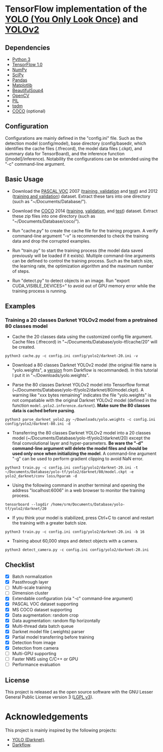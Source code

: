 # TensorFlow implementation of the [YOLO (You Only Look Once)](https://arxiv.org/pdf/1506.02640.pdf) and [YOLOv2](https://arxiv.org/pdf/1612.08242.pdf)

## Dependencies

* [Python 3](https://www.python.org/)
* [TensorFlow 1.0](https://www.tensorflow.org/)
* [NumPy](www.numpy.org/)
* [SciPy](https://www.scipy.org/)
* [Pandas](pandas.pydata.org/)
* [Matplotlib](https://matplotlib.org/)
* [BeautifulSoup4](https://www.crummy.com/software/BeautifulSoup/)
* [OpenCV](https://github.com/opencv/opencv)
* [PIL](http://www.pythonware.com/products/pil/)
* [tqdm](https://github.com/tqdm/tqdm)
* [COCO](https://github.com/pdollar/coco) (optional)

## Configuration

Configurations are mainly defined in the "config.ini" file. Such as the detection model (config/model), base directory (config/basedir, which identifies the cache files (.tfrecord), the model data files (.ckpt), and summary data for TensorBoard), and the inference function ([model]/inference). Notability the configurations can be extended using the "-c" command-line argument.

## Basic Usage

- Download the [PASCAL VOC](http://host.robots.ox.ac.uk/pascal/VOC/) 2007 ([training, validation](http://host.robots.ox.ac.uk/pascal/VOC/voc2007/VOCtrainval_06-Nov-2007.tar) and [test](http://host.robots.ox.ac.uk/pascal/VOC/voc2007/VOCtest_06-Nov-2007.tar)) and 2012 ([training and validation](http://host.robots.ox.ac.uk/pascal/VOC/voc2012/VOCtrainval_11-May-2012.tar)) dataset. Extract these tars into one directory (such as "~/Documents/Database/").

- Download the [COCO](http://mscoco.org/) 2014 ([training](http://msvocds.blob.core.windows.net/coco2014/train2014.zip), [validation](http://msvocds.blob.core.windows.net/coco2014/val2014.zip), and [test](http://msvocds.blob.core.windows.net/coco2014/test2014.zip)) dataset. Extract these zip files into one directory (such as "~/Documents/Database/coco/").

- Run "cache.py" to create the cache file for the training program. A verify command-line argument "-v" is recommended to check the training data and drop the corrupted examples.

- Run "train.py" to start the training process (the model data saved previously will be loaded if it exists). Multiple command-line arguments can be defined to control the training process. Such as the batch size, the learning rate, the optimization algorithm and the maximum number of steps.

- Run "detect.py" to detect objects in an image. Run "export CUDA_VISIBLE_DEVICES=" to avoid out of GPU memory error while the training process is running.

## Examples

### Training a 20 classes Darknet YOLOv2 model from a pretrained 80 classes model

- Cache the 20 classes data using the customized config file argument. Cache files (.tfrecord) in "~/Documents/Database/yolo-tf/cache/20" will be created.

```
python3 cache.py -c config.ini config/yolo2/darknet-20.ini -v
```

- Download a 80 classes Darknet YOLOv2 model (the original file name is "yolo.weights", a [version](https://drive.google.com/drive/folders/0B1tW_VtY7onidEwyQ2FtQVplWEU) from Darkflow is recommanded). In this tutorial I put it in "~/Downloads/yolo.weights".

- Parse the 80 classes Darknet YOLOv2 model into Tensorflow format (~/Documents/Database/yolo-tf/yolo2/darknet/80/model.ckpt). A warning like "xxx bytes remaining" indicates the file "yolo.weights" is not compatiable with the original Darknet YOLOv2 model (defined in the function `model.yolo2.inference.darknet`). **Make sure the 80 classes data is cached before parsing**.

```
python3 parse_darknet_yolo2.py ~/Downloads/yolo.weights -c config.ini config/yolo2/darknet-80.ini -d
```

- Transferring the 80 classes Darknet YOLOv2 model into a 20 classes model (~/Documents/Database/yolo-tf/yolo2/darknet/20) except the final convolutional layer and hyper-parameters. **Be ware the "-d" command-line argument will delete the model files and should be used only once when initializing the model**. A command-line argument "-g" can be used to perform gradient clipping to avoid NaN error.

```
python3 train.py -c config.ini config/yolo2/darknet-20.ini -t ~/Documents/Database/yolo-tf/yolo2/darknet/80/model.ckpt -e yolo2_darknet/conv loss/hparam -d
```

- Using the following command in another terminal and opening the address "localhost:6006" in a web browser to monitor the training process.

```
tensorboard --logdir /home/srm/Documents/Database/yolo-tf/yolo2/darknet/20
```

- If you think your model is stabilized, press Ctrl+C to cancel and restart the training with a greater batch size.

```
python3 train.py -c config.ini config/yolo2/darknet-20.ini -b 16
```

- Training about 60,000 steps and detect objects with a camera.

```
python3 detect_camera.py -c config.ini config/yolo2/darknet-20.ini
```

## Checklist

- [x] Batch normalization
- [x] Passthrough layer
- [ ] Multi-scale training
- [ ] Dimension cluster
- [x] Extendable configuration (via "-c" command-line argument)
- [x] PASCAL VOC dataset supporting
- [x] MS COCO dataset supporting
- [x] Data augmentation: random crop
- [x] Data augmentation: random flip horizontally
- [x] Multi-thread data batch queue
- [x] Darknet model file (.weights) parser
- [x] Partial model transferring before training
- [x] Detection from image
- [x] Detection from camera
- [ ] Multi-GPU supporting
- [ ] Faster NMS using C/C++ or GPU
- [ ] Performance evaluation

## License

This project is released as the open source software with the GNU Lesser General Public License version 3 ([LGPL v3](http://www.gnu.org/licenses/lgpl-3.0.html)).

# Acknowledgements

This project is mainly inspired by the following projects:

* [YOLO (Darknet)](https://pjreddie.com/darknet/yolo/).
* [Darkflow](https://github.com/thtrieu/darkflow).
